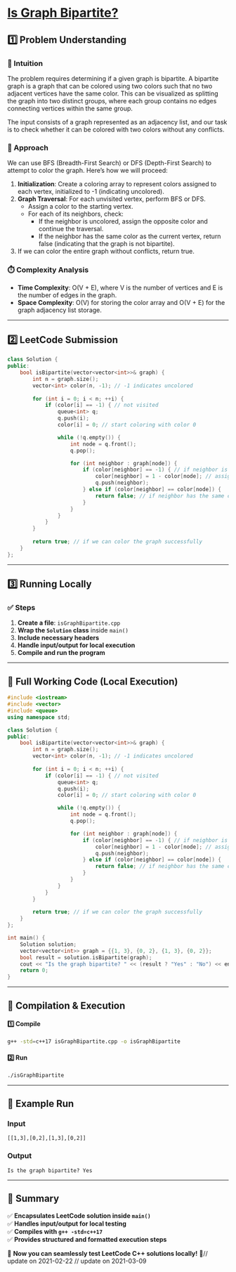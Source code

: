 # **[Is Graph Bipartite?](https://leetcode.com/problems/is-graph-bipartite/description/)**  

## **1️⃣ Problem Understanding**  
### **📌 Intuition**  
The problem requires determining if a given graph is bipartite. A bipartite graph is a graph that can be colored using two colors such that no two adjacent vertices have the same color. This can be visualized as splitting the graph into two distinct groups, where each group contains no edges connecting vertices within the same group.  

The input consists of a graph represented as an adjacency list, and our task is to check whether it can be colored with two colors without any conflicts.

### **🚀 Approach**  
We can use BFS (Breadth-First Search) or DFS (Depth-First Search) to attempt to color the graph. Here’s how we will proceed:
1. **Initialization**: Create a coloring array to represent colors assigned to each vertex, initialized to -1 (indicating uncolored).
2. **Graph Traversal**: For each unvisited vertex, perform BFS or DFS.
   - Assign a color to the starting vertex.
   - For each of its neighbors, check:
     - If the neighbor is uncolored, assign the opposite color and continue the traversal.
     - If the neighbor has the same color as the current vertex, return false (indicating that the graph is not bipartite).
3. If we can color the entire graph without conflicts, return true.

### **⏱️ Complexity Analysis**  
- **Time Complexity**: O(V + E), where V is the number of vertices and E is the number of edges in the graph.
- **Space Complexity**: O(V) for storing the color array and O(V + E) for the graph adjacency list storage.

---  

## **2️⃣ LeetCode Submission**  
```cpp
class Solution {
public:
    bool isBipartite(vector<vector<int>>& graph) {
        int n = graph.size();
        vector<int> color(n, -1); // -1 indicates uncolored
        
        for (int i = 0; i < n; ++i) {
            if (color[i] == -1) { // not visited
                queue<int> q;
                q.push(i);
                color[i] = 0; // start coloring with color 0

                while (!q.empty()) {
                    int node = q.front();
                    q.pop();

                    for (int neighbor : graph[node]) {
                        if (color[neighbor] == -1) { // if neighbor is uncolored
                            color[neighbor] = 1 - color[node]; // assign opposite color
                            q.push(neighbor);
                        } else if (color[neighbor] == color[node]) {
                            return false; // if neighbor has the same color
                        }
                    }
                }
            }
        }
        
        return true; // if we can color the graph successfully
    }
};
```  

---  

## **3️⃣ Running Locally**  
### **✅ Steps**  
1. **Create a file**: `isGraphBipartite.cpp`  
2. **Wrap the `Solution` class** inside `main()`  
3. **Include necessary headers**  
4. **Handle input/output for local execution**  
5. **Compile and run the program**  

---  

## **📝 Full Working Code (Local Execution)**  
```cpp
#include <iostream>
#include <vector>
#include <queue>
using namespace std;

class Solution {
public:
    bool isBipartite(vector<vector<int>>& graph) {
        int n = graph.size();
        vector<int> color(n, -1); // -1 indicates uncolored
        
        for (int i = 0; i < n; ++i) {
            if (color[i] == -1) { // not visited
                queue<int> q;
                q.push(i);
                color[i] = 0; // start coloring with color 0

                while (!q.empty()) {
                    int node = q.front();
                    q.pop();

                    for (int neighbor : graph[node]) {
                        if (color[neighbor] == -1) { // if neighbor is uncolored
                            color[neighbor] = 1 - color[node]; // assign opposite color
                            q.push(neighbor);
                        } else if (color[neighbor] == color[node]) {
                            return false; // if neighbor has the same color
                        }
                    }
                }
            }
        }
        
        return true; // if we can color the graph successfully
    }
};

int main() {
    Solution solution;
    vector<vector<int>> graph = {{1, 3}, {0, 2}, {1, 3}, {0, 2}};
    bool result = solution.isBipartite(graph);
    cout << "Is the graph bipartite? " << (result ? "Yes" : "No") << endl;
    return 0;
}
```  

---  

## **🔧 Compilation & Execution**  
#### **1️⃣ Compile**  
```bash
g++ -std=c++17 isGraphBipartite.cpp -o isGraphBipartite
```  

#### **2️⃣ Run**  
```bash
./isGraphBipartite
```  

---  

## **🎯 Example Run**  
### **Input**  
```
[[1,3],[0,2],[1,3],[0,2]]
```  
### **Output**  
```
Is the graph bipartite? Yes
```  

---  

## **📌 Summary**  
✅ **Encapsulates LeetCode solution inside `main()`**  
✅ **Handles input/output for local testing**  
✅ **Compiles with `g++ -std=c++17`**  
✅ **Provides structured and formatted execution steps**  

🚀 **Now you can seamlessly test LeetCode C++ solutions locally!** 🚀// update on 2021-02-22
// update on 2021-03-09
